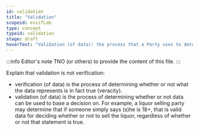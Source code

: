 ```yaml
---
id: validation
title: "Validation"
scopeid: essifLab
type: concept
typeid: validation
stage: draft
hoverText: "Validation (of data): the process that a Party uses to determine whether or not that data is valid to be used for some specific purpose(s) of that Party."
---
```


:::info Editor's note
TNO (or others) to provide the content of this file.
:::

Explain that validation is not verification:
- verification (of data) is the process of determining whether or not what the data represents is in fact true (veracity).
- validation (of data) is the process of determining whether or not data can be used to base a decision on. For example, a liquor selling party may determine that if someone simply says (s)he is 18+, that is valid data for deciding whether or not to sell the liquor, regardless of whether or not that statement is true.
